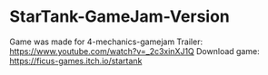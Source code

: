 # StarTank-GameJam-Version
Game was made for 4-mechanics-gamejam
Trailer: https://www.youtube.com/watch?v=_2c3xinXJ1Q
Download game: https://ficus-games.itch.io/startank
